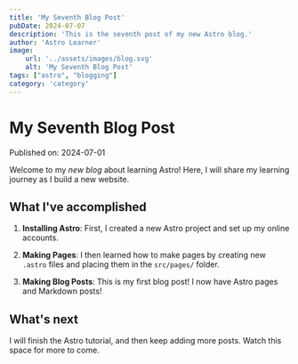 ```yaml
---
title: 'My Seventh Blog Post'
pubDate: 2024-07-07
description: 'This is the seventh post of my new Astro blog.'
author: 'Astro Learner'
image:
    url: '../assets/images/blog.svg'
    alt: 'My Seventh Blog Post'
tags: ["astro", "blogging"]
category: 'category'
---
```

# My Seventh Blog Post

Published on: 2024-07-01

Welcome to my _new blog_ about learning Astro! Here, I will share my learning journey as I build a new website.

## What I've accomplished

1. **Installing Astro**: First, I created a new Astro project and set up my online accounts.

2. **Making Pages**: I then learned how to make pages by creating new `.astro` files and placing them in the `src/pages/` folder.

3. **Making Blog Posts**: This is my first blog post! I now have Astro pages and Markdown posts!

## What's next

I will finish the Astro tutorial, and then keep adding more posts. Watch this space for more to come.
